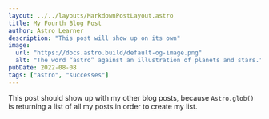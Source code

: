 ```yaml
---
layout: ../../layouts/MarkdownPostLayout.astro
title: My Fourth Blog Post
author: Astro Learner
description: "This post will show up on its own"
image: 
  url: "https://docs.astro.build/default-og-image.png"
  alt: "The word “astro” against an illustration of planets and stars."
pubDate: 2022-08-08
tags: ["astro", "successes"]
---
```

This post should show up with my other blog posts, because `Astro.glob()` is returning a list of all my posts in order to create my list.